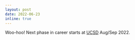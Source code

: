 ```yaml
---
layout: post
date: 2022-06-23
inline: true
---
```


Woo-hoo! Next phase in career starts at <a rel="external nofollow" href="" target="_blank">UCSD</a> Aug/Sep 2022.

